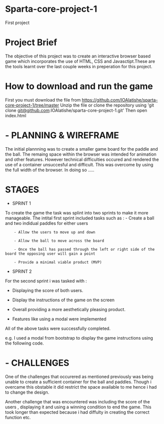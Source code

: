 # Sparta-core-project-1
First project



# Project Brief
The objective of this project was to create an interactive browser based game which incorporates the use of HTML, CSS and Javasctipt.These are the tools learnt over the last couple weeks in preperation for this project. 


# How to download and run the game
First you must download the file from https://github.com/IOAlatishe/sparta-core-project-1/tree/master
Unzip the file or clone the repository using 'git clone git@github.com:IOAlatishe/sparta-core-project-1.git' 
Then open index.html 



  # - PLANNING & WIREFRAME
  
The initial plannning was to create a smaller game board for the paddle and the ball. The remaing space within the browser was intended for animation and other features. However technical difficulties occured and rendered the use of a container unsuccesful and difficult. This was overcome by using the full width of the browser. In doing so ..... 




# STAGES 
- SPRINT 1

To create the game the task was splint into two sprints to make it more manageable. 
The intital first sprint included tasks such as :
        - Create a ball and two indidual paddles for either users
        
        - Allow the users to move up and down
        
        - Allow the ball to move across the board
        
        - Once the ball has passed through the left or right side of the board the opposing user will gain a point
        
        - Provide a minimal viable product (MVP)


- SPRINT 2
  
For the second sprint i was tasked with : 
 - Displaying the score of both users.
 
 - Display the instructions of the game on the screen
 
 - Overall providing a more aesthetically pleasing product.
 
 - Features like using a modal were implemented 
 
 
All of the above tasks were successfully completed.
 
 e.g. I used a modal from bootstrap to display the game instructions using the following code.
 


#  - CHALLENGES 
  
One of the challenges that occurered as mentioned previously was being unable to create a sufficient container for the ball and paddles. Though i overcame this obstable it did restrict the space available to me hence i had to change the design. 

Another challenge that was encountered was including the score of the users , displaying it and using a winning condition to end the game. This took longer than expected because i had diffulty in creating the correct function etc.
